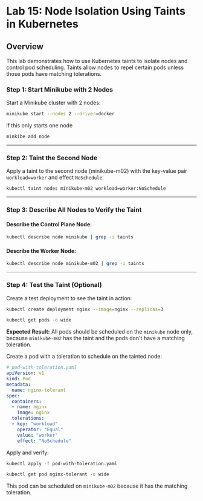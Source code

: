 # Lab 15: Node Isolation Using Taints in Kubernetes

## Overview
This lab demonstrates how to use Kubernetes taints to isolate nodes and control pod scheduling. Taints allow nodes to repel certain pods unless those pods have matching tolerations.

### Step 1: Start Minikube with 2 Nodes

Start a Minikube cluster with 2 nodes:

```bash
minikube start --nodes 2 --driver=docker
```
if this only starts one node 
```bash
minkibe add node
```

---

### Step 2: Taint the Second Node

Apply a taint to the second node (minikube-m02) with the key-value pair `workload=worker` and effect `NoSchedule`:

```bash
kubectl taint nodes minikube-m02 workload=worker:NoSchedule
```

---

### Step 3: Describe All Nodes to Verify the Taint

#### Describe the Control Plane Node:

```bash
kubectl describe node minikube | grep -i taints
```

#### Describe the Worker Node:

```bash
kubectl describe node minikube-m02 | grep -i taints
```

---

### Step 4: Test the Taint (Optional)

Create a test deployment to see the taint in action:

```bash
kubectl create deployment nginx --image=nginx --replicas=3

kubectl get pods -o wide
```

**Expected Result:** All pods should be scheduled on the `minikube` node only, because `minikube-m02` has the taint and the pods don't have a matching toleration.


Create a pod with a toleration to schedule on the tainted node:

```yaml
# pod-with-toleration.yaml
apiVersion: v1
kind: Pod
metadata:
  name: nginx-tolerant
spec:
  containers:
  - name: nginx
    image: nginx
  tolerations:
  - key: "workload"
    operator: "Equal"
    value: "worker"
    effect: "NoSchedule"
```

Apply and verify:

```bash
kubectl apply -f pod-with-toleration.yaml

kubectl get pod nginx-tolerant -o wide
```

This pod can be scheduled on `minikube-m02` because it has the matching toleration.
